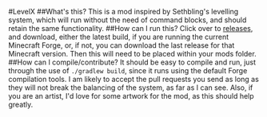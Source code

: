 #LevelX
##What's this?
This is a mod inspired by Sethbling's levelling system, which will run without the need of command blocks, and should retain the same functionality.
##How can I run this?
Click over to [releases](https://github.com/calvcoll/levelx/releases), and download, either the latest build, if you are running the current Minecraft Forge, or, if not, you can download the last release for that Minecraft version. Then this will need to be placed within your mods folder.
##How can I compile/contribute?
It should be easy to compile and run, just through the use of `./gradlew build`, since it runs using the default Forge compilation tools.
I am likely to accept the pull requests you send as long as they will not break the balancing of the system, as far as I can see.
Also, if you are an artist, I'd love for some artwork for the mod, as this should help greatly.
